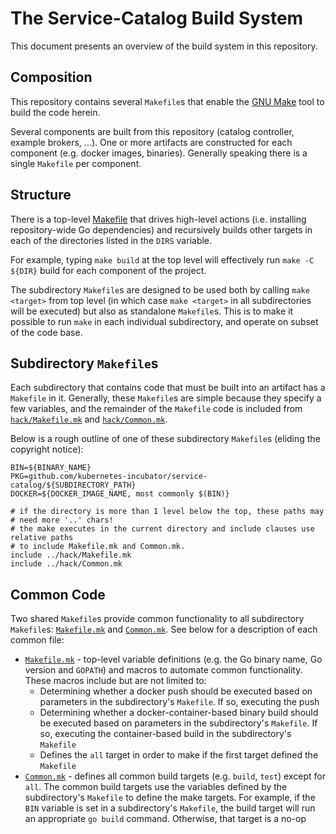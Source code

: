 # The Service-Catalog Build System

This document presents an overview of the build system in this repository.

## Composition

This repository contains several `Makefile`s that enable the
[GNU Make](https://www.gnu.org/software/make/manual/make.html) tool to build
the code herein.

Several components are built from this repository (catalog controller,
example brokers, ...). One or more artifacts are constructed for each component
(e.g. docker images, binaries). Generally speaking there is a single
`Makefile` per component.

## Structure

There is a top-level [Makefile](./Makefile) that drives high-level actions
(i.e. installing repository-wide Go dependencies) and recursively builds other
targets in each of the directories listed in the `DIRS` variable.

For example, typing `make build` at the top level will effectively run
`make -C ${DIR}` build for each component of the project.

The subdirectory `Makefile`s are designed to be used both by calling
`make <target>` from top level (in which case `make <target>` in all
subdirectories will be executed) but also as standalone `Makefile`s. This is
to make it possible to run `make` in each individual subdirectory, and
operate on subset of the code base.


## Subdirectory `Makefile`s

Each subdirectory that contains code that must be built into an artifact has
a `Makefile` in it. Generally, these `Makefile`s are simple because they specify
a few variables, and the remainder of the `Makefile` code is included from
[`hack/Makefile.mk`](./hack/Makefile.mk) and
[`hack/Common.mk`](./hack/Common.mk).

Below is a rough outline of one of these subdirectory `Makefile`s (eliding the
copyright notice):

```console
BIN=${BINARY_NAME}
PKG=github.com/kubernetes-incubator/service-catalog/${SUBDIRECTORY_PATH}
DOCKER=${DOCKER_IMAGE_NAME, most commonly $(BIN)}

# if the directory is more than 1 level below the top, these paths may
# need more '..' chars!
# the make executes in the current directory and include clauses use relative paths
# to include Makefile.mk and Common.mk.
include ../hack/Makefile.mk
include ../hack/Common.mk
```

## Common Code

Two shared `Makefile`s provide common functionality to all subdirectory
`Makefile`s: [`Makefile.mk`](./hack/Makefile.mk) and
[`Common.mk`](./hack.Common.mk). See below for a description of each common
file:

- [`Makefile.mk`](./hack/Makefile.mk) - top-level variable definitions (e.g.
  the Go binary name, Go version and `GOPATH`) and macros to automate common
  functionality. These macros include but are not limited to:
    - Determining whether a docker push should be executed based on parameters
      in the subdirectory's `Makefile`. If so, executing the push
    - Determining whether a docker-container-based binary build should be
      executed based on parameters in the subdirectory's `Makefile`. If so,
      executing the container-based build in the subdirectory's `Makefile`
    - Defines the `all` target in order to make if the first target defined
      the `Makefile`
- [`Common.mk`](./hack/Common.mk) - defines all common build targets (e.g.
  `build`, `test`) except for `all`. The common build targets use the
  variables defined by the subdirectory's `Makefile` to define the make
  targets. For example, if the `BIN` variable is set in a subdirectory's
  `Makefile`, the build target will run an appropriate `go build` command.
  Otherwise, that target is a no-op
